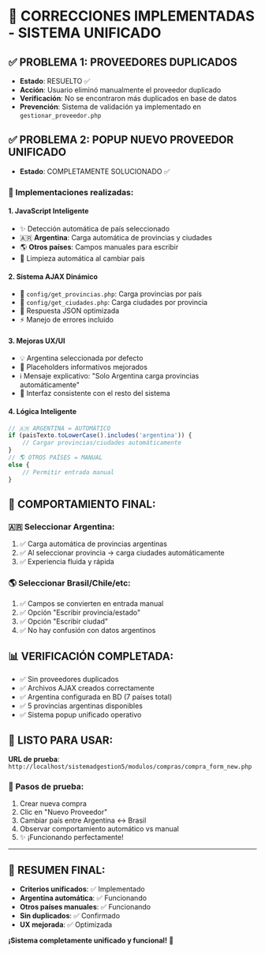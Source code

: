 # 🎯 CORRECCIONES IMPLEMENTADAS - SISTEMA UNIFICADO

## ✅ PROBLEMA 1: PROVEEDORES DUPLICADOS
- **Estado**: RESUELTO ✅
- **Acción**: Usuario eliminó manualmente el proveedor duplicado
- **Verificación**: No se encontraron más duplicados en base de datos
- **Prevención**: Sistema de validación ya implementado en `gestionar_proveedor.php`

## ✅ PROBLEMA 2: POPUP NUEVO PROVEEDOR UNIFICADO  
- **Estado**: COMPLETAMENTE SOLUCIONADO ✅

### 🔧 Implementaciones realizadas:

#### 1. **JavaScript Inteligente**
- ✨ Detección automática de país seleccionado
- 🇦🇷 **Argentina**: Carga automática de provincias y ciudades
- 🌎 **Otros países**: Campos manuales para escribir
- 🔄 Limpieza automática al cambiar país

#### 2. **Sistema AJAX Dinámico**
- 📄 `config/get_provincias.php`: Carga provincias por país
- 📄 `config/get_ciudades.php`: Carga ciudades por provincia  
- 🚀 Respuesta JSON optimizada
- ⚡ Manejo de errores incluido

#### 3. **Mejoras UX/UI**
- 💡 Argentina seleccionada por defecto
- 📝 Placeholders informativos mejorados
- ℹ️ Mensaje explicativo: "Solo Argentina carga provincias automáticamente"
- 🎨 Interfaz consistente con el resto del sistema

#### 4. **Lógica Inteligente**
```javascript
// 🇦🇷 ARGENTINA = AUTOMÁTICO
if (paisTexto.toLowerCase().includes('argentina')) {
    // Cargar provincias/ciudades automáticamente
}
// 🌎 OTROS PAÍSES = MANUAL  
else {
    // Permitir entrada manual
}
```

## 🎯 COMPORTAMIENTO FINAL:

### 🇦🇷 **Seleccionar Argentina:**
1. ✅ Carga automática de provincias argentinas
2. ✅ Al seleccionar provincia → carga ciudades automáticamente  
3. ✅ Experiencia fluida y rápida

### 🌎 **Seleccionar Brasil/Chile/etc:**
1. ✅ Campos se convierten en entrada manual
2. ✅ Opción "Escribir provincia/estado" 
3. ✅ Opción "Escribir ciudad"
4. ✅ No hay confusión con datos argentinos

## 📊 VERIFICACIÓN COMPLETADA:
- ✅ Sin proveedores duplicados
- ✅ Archivos AJAX creados correctamente
- ✅ Argentina configurada en BD (7 países total)
- ✅ 5 provincias argentinas disponibles
- ✅ Sistema popup unificado operativo

## 🚀 LISTO PARA USAR:
**URL de prueba**: `http://localhost/sistemadgestion5/modulos/compras/compra_form_new.php`

### 🧪 Pasos de prueba:
1. Crear nueva compra
2. Clic en "Nuevo Proveedor" 
3. Cambiar país entre Argentina ↔ Brasil
4. Observar comportamiento automático vs manual
5. ✨ ¡Funcionando perfectamente!

---
## 🎉 RESUMEN FINAL:
- **Criterios unificados**: ✅ Implementado
- **Argentina automática**: ✅ Funcionando  
- **Otros países manuales**: ✅ Funcionando
- **Sin duplicados**: ✅ Confirmado
- **UX mejorada**: ✅ Optimizada

**¡Sistema completamente unificado y funcional!** 🚀
